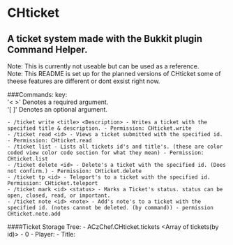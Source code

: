 CHticket
========

A ticket system made with the Bukkit plugin Command Helper.
----------------

Note: This is currently not useable but can be used as a reference.  
Note: This README is set up for the planned versions of CHticket some of theese features are different or dont exsist right now.

###Commands: 
key:   
'< >' Denotes a required argument.  
'[ ]' Denotes an optional argument.

	- /ticket write <title> <Description> - Writes a ticket with the specified title & description. - Permission: CHticket.write
	- /ticket read <id> - Views a ticket submitted with the specified id. - Permission: CHticket.read
	- /ticket list - Lists all tickets id's and title's. (these are color coded view color code section for what they mean) - Permission: CHticket.list
	- /ticket delete <id> - Delete's a ticket with the specified id. (Does not confirm.) - Permission: CHticket.delete
	- /ticket tp <id> - Teleport's to a ticket with the specified id. Permission: CHticket.teleport
	- /ticket mark <id> <status> - Marks a Ticket's status. status can be open, closed, read, or important.
	- /ticket note <id> <note> - Add's note's to a ticket with the specified id. (notes cannot be deleted. (by command)) - permission CHticket.note.add

####Ticket Storage Tree:
	- ACzChef.CHticket.tickets <Array of tickets(by id)>
		- 0 <array of data per ticket>
			- Player: <Player that wrote the ticket>
			- Title: <Title that the player wrote>
			- Description: <Description that the player wrote>
			- Location: <Location of the player at ticket write time> (Rounded)
			- Priority: <Priority of the ticket> (Priority has 2 values High, Normal)
			- Color: <Color of the ticket when called by /ticket list>
			- Notes: <An array of notes on the ticket>
				- <Note added by /ticket note> (stored as string)			-
		- 1 <array of data per ticket>
			- Player: <Player that wrote the ticket>
			- Title: <Title that the player wrote>
			- Description: <Description that the player wrote>
			- Location: <Location of the player at ticket write time> (Rounded)
			- Priority: <Priority of the ticket> (Priority has 2 values High, Normal)
			- Color: <Color of the ticket when called by /ticket list>
			- Notes: <An array of notes on the ticket>
				- <Note added by /ticket note> (stored as string)

Ticket Color Codes:  

- Red: high Priority And Open  
- Gray: Normal Priority And  Open  
- Blue: Marked Read  
- Dark Gray: Closed

Extra Info:

- Important tickets have a ! next to the title
- Tickets have high priotiy when writen by someone with the permission CHticket.write.vip
- /Ticket list is paged 5 tickets a page

ToDo:

- Add ability to delete nots off of a ticket.
- Re-write code.

Planned Features:

- More priority levels
- ability to keep notes on a player
- Time stamps
- Add config options

Bugs: (Cant really write this part yet)